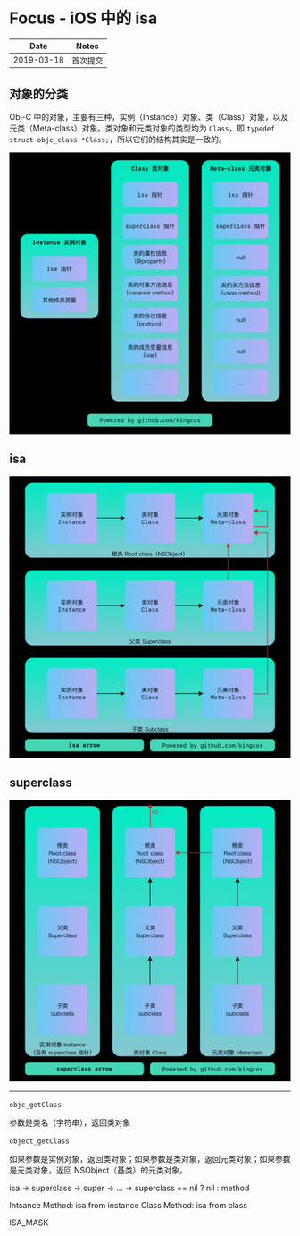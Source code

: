 # Focus - iOS 中的 isa

| Date | Notes |
|:-----:|:-----:|
| 2019-03-18 | 首次提交 |

## 对象的分类

Obj-C 中的对象，主要有三种，实例（Instance）对象、类（Class）对象，以及元类（Meta-class）对象。类对象和元类对象的类型均为 `Class`，即 `typedef struct objc_class *Class;`，所以它们的结构其实是一致的。

![](1.png)

## isa

![](2.png)

## superclass

![](3.png)

---


`objc_getClass`

参数是类名（字符串），返回类对象

`object_getClass`

如果参数是实例对象，返回类对象；如果参数是类对象，返回元类对象；如果参数是元类对象，返回 NSObject（基类）的元类对象。


isa -> superclass -> super -> ... -> superclass == nil ? nil : method

Intsance Method: isa from instance
Class Method: isa from class

ISA_MASK


